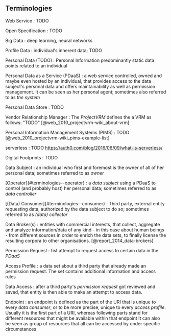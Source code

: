 ## Terminologies 



Web Service
: TODO

Open Specification
: TODO

Big Data
: deep learning, neural networks

Profile Data
: individual's inherent data; TODO

Personal Data (TODO)
: Personal Information  predominantly static data points related to an individual

Personal Data as a Service (PDaaS)
: a web service controlled, owned and maybe even hosted by an individual, that provides access to 
the data subject's personal data and offers maintainability as well as permission management. It can
be seen as her personal agent; sometimes also referred to as *the system*

Personal Data Store
: TODO

Vendor Relationship Manager
: The *ProjectVRM* defines the a VRM as follows: "TODO" [@web_2010_projectvrm-wiki_about-vrm]

Personal Information Management Systems (PIMS)
: TODO [@web_2010_projectvrm-wiki_pims-example-list]

serverless
: TODO https://auth0.com/blog/2016/06/09/what-is-serverless/

Digital Footprints
: TODO

Data Subject
: an individual who first and foremost is the owner of all of her personal data; sometimes referred 
to as *owner*
 
[Operator]{#terminologies--operator}
: a *data subject* using a PDaaS to control (and probably host) her personal data; sometimes 
referred to as *data controller*

[(Data) Consumer]{#terminologies--consumer}
: Third party, external entity requesting data, authorized by the data subject to do so; sometimes 
referred to as *(data) collector*

Data Broker(s)
: entities with commercial interests, that collect, aggregate and analyze information/data of any 
kind - in this case about human beings - from different sources in order to enrich the data sets, to
finally license the resulting corpora to other organisations. [@report_2014_data-brokers]

Permission Request
: fist attempt to request access to certain data in the *PDaaS*

Access Profile
: a data set about a third party that already made an permission request. The set contains 
additional information and access rules
    
Data Access
: after a third party's *permission request* got reviewed and saved, that entity is then able to 
make an attempt to access data.

Endpoint
: an endpoint is defined as the part of the URI that is unique to every *data consumer*, or to be 
more precise, unique to every *access profile*. Usually it is the first part of a URI, whereas 
following parts stand for different resources that might be available within that endpoint
It can also be seen as group of resources that all can be accessed by under specific circumstances
